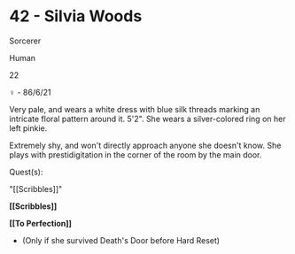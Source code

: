 # 42 - Silvia Woods

Sorcerer

Human

22

♀ - 86/6/21

Very pale, and wears a white dress with blue silk threads marking an intricate floral pattern around it. 5'2". She wears a silver-colored ring on her left pinkie.

  

Extremely shy, and won't directly approach anyone she doesn't know. She plays with prestidigitation in the corner of the room by the main door.

  

Quest(s):

"[[Scribbles]]"

  

**[[Scribbles]]**

**[[To Perfection]]**
- (Only if she survived Death's Door before Hard Reset)

  
